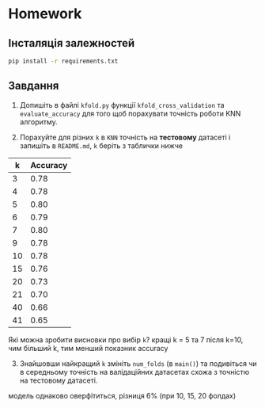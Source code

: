 # Homework


## Інсталяція залежностей

```bash
pip install -r requirements.txt
```


## Завдання

1. Допишіть в файлі `kfold.py` функції `kfold_cross_validation` та `evaluate_accuracy` для того щоб порахувати точність роботи KNN алгоритму.

2. Порахуйте для різних `k` в `KNN` точність на **тестовому** датасеті і запишіть в `README.md`, `k` беріть з таблички нижче

 k | Accuracy
---|----------
 3 | 0.78
 4 | 0.78
 5 | 0.80
 6 | 0.79
 7 | 0.80
 9 | 0.78
10 | 0.78
15 | 0.76
20 | 0.73
21 | 0.70
40 | 0.66
41 | 0.65

Які можна зробити висновки про вибір `k`?
кращі k = 5 та 7
після k=10, чим більший k, тим менший показник accuracy

3. Знайшовши найкращий `k` змініть `num_folds` (в `main()`) та подивіться чи в середньому точність на валідаційних датасетах схожа з точністю на тестовому датасеті.

модель однаково оверфітиться, різниця 6% (при 10, 15, 20 фолдах)